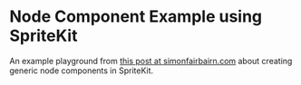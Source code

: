 # Node Component Example using SpriteKit

An example playground from [this post at simonfairbairn.com][1] about creating generic node components in SpriteKit.

[1]: http://simonfairbairn.com/generic-node-component-spritekit/
